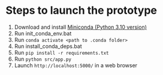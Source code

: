 # Steps to launch the prototype

1. Download and install [Miniconda (Python 3.10 version)](https://docs.conda.io/en/latest/miniconda.html)
2. Run init_conda_env.bat
3. Run `conda activate <path to .conda folder>`
4. Run install_conda_deps.bat
5. Run `pip install -r requirements.txt`
6. Run `python src/app.py`
7. Launch `http://localhost:5000/` in a web browser
